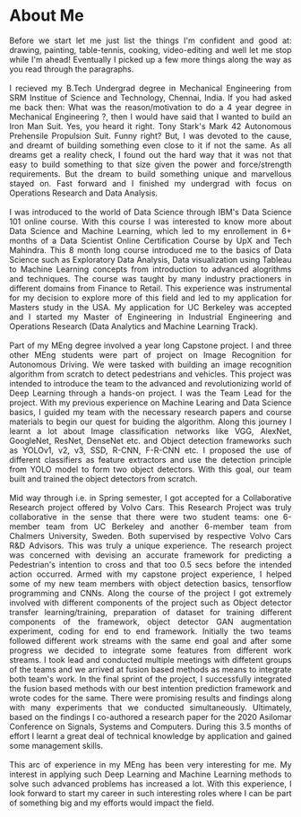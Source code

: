 # About Me
<p style="text-align: justify;">
Before we start let me just list the things I'm confident and good at: drawing, painting, table-tennis, cooking, video-editing and well let me stop while I'm ahead! Eventually I picked up a few more things along the way as you read through the paragraphs.
<br><br>
I recieved my B.Tech Undergrad degree in Mechanical Engineering from SRM Institue of Science and Technology, Chennai, India. If you had asked me back then: What was the reason/motivation to do a 4 year degree in Mechanical Engineering ?, then I would have said that I wanted to build an Iron Man Suit. Yes, you heard it right. Tony Stark's Mark 42 Autonomous Prehensile Propulsion Suit. Funny right? But, I was devoted to the cause, and dreamt of building something even close to it if not the same. As all dreams get a reality check, I found out the hard way that it was not that easy to build something to that size given the power and force/strength requirements. But the dream to build something unique and marvellous stayed on. Fast forward and I finished my undergrad with focus on Operations Research and Data Analysis. 
<br><br>
I was introduced to the world of Data Science through IBM's Data Science 101 online course. With this course I was interested to know more about Data Science and Machine Learning, which led to my enrollement in 6+ months of a Data Scientist Online Certification Course by UpX and Tech Mahindra. This 8 month long course introduced me to the basics of Data Science such as Exploratory Data Analysis, Data visualization using Tableau to Machine Learning concepts from introduction to advanced alogrithms and techniques. The course was taught by many industry practioners in different domains from Finance to Retail. This experience was instrumental for my decision to explore more of this field and led to my application for Masters study in the USA. My application for UC Berkeley was accepted and I started my Master of Engineering in Industrial Engineering and Operations Research (Data Analytics and Machine Learning Track). 
<br><br>
Part of my MEng degree involved a year long Capstone project. I and three other MEng students were part of project on Image Recognition for Autonomous Driving. We were tasked with building an image recognition algorithm from scratch to detect pedestrians and vehicles. This project was intended to introduce the team to the advanced and revolutionizing world of Deep Learning through a hands-on project. I was the Team Lead for the project. With my previous experience on Machine Learing and Data Science basics, I guided my team with the necessary research papers and course materials to begin our quest for buiding the algorithm. Along this journey I learnt a lot about Image classification networks like VGG, AlexNet, GoogleNet, ResNet, DenseNet etc. and Object detection frameworks such as YOLOv1, v2, v3, SSD, R-CNN, F-R-CNN etc. I proposed the use of different classifiers as feature extractors and use the detection principle from YOLO model to form two object detectors. With this goal, our team built and trained the object detectors from scratch. 
<br><br>
Mid way through i.e. in Spring semester, I got accepted for a Collaborative Research project offered by Volvo Cars. This Research Project was truly collaborative in the sense that there were two student teams: one 6-member team from UC Berkeley and another 6-member team from Chalmers University, Sweden. Both supervised by respective Volvo Cars R&D Advisors. This was truly a unique experience. The research project was concerned with devising an accurate framework for predicting a Pedestrian's intention to cross and that too 0.5 secs before the intended action occurred. Armed with my capstone project experience, I helped some of my new team members with object detection basics, tensorflow programming and CNNs. Along the course of the project I got extremely involved with different components of the project such as Object detector transfer learning/training, preparation of dataset for training different components of the framework, object detector GAN augmentation experiment, coding for end to end framework. Initially the two teams followed different work streams with the same end goal and after some progress we decided to integrate some features from different work streams. I took lead and conducted multiple meetings with diffetent groups of the teams and we arrived at fusion based methods as means to integrate both team's work. In the final sprint of the project, I successfully integrated the fusion based methods with our best intention prediction framework and wrote codes for the same. There were promising results and findings along with many experiments that we conducted simultaneously. Ultimately, based on the findings I co-authored a research paper for the 2020 Asilomar Conference on Signals, Systems and Computers. During this 3.5 months of effort I learnt a great deal of technical knowledge by application and gained some management skills.
<br><br>
This arc of experience in my MEng has been very interesting for me. My interest in applying such Deep Learning and Machine Learning methods to solve such advanced problems has increased a lot. With this experience, I look forward to start my career in such interesting roles where I can be part of something big and my efforts would impact the field.
</p>
